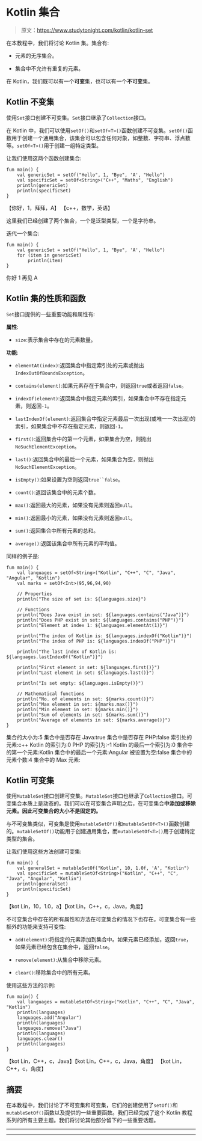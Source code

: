 # Kotlin 集合

> 原文：<https://www.studytonight.com/kotlin/kotlin-set>

在本教程中，我们将讨论 Kotlin 集。集合有:

*   元素的无序集合。

*   集合中不允许有重复的元素。

在 Kotlin，我们既可以有一个**可变**集，也可以有一个**不可变**集。

## Kotlin 不变集

使用`Set`接口创建不可变集。`Set`接口继承了`Collection`接口。

在 Kotlin 中，我们可以使用`setOf()`和`setOf<T>()`函数创建不可变集。`setOf()`函数用于创建一个通用集合，该集合可以包含任何对象，如整数、字符串、浮点数等。`setOf<T>()`用于创建一组特定类型。

让我们使用这两个函数创建集合:

```
fun main() {
    val genericSet = setOf("Hello", 1, "Bye", 'A', "Hello")
    val specificSet = setOf<String>("C++", "Maths", "English")
    println(genericSet)
    println(specificSet)
}
```

【你好，1，拜拜，A】
【c++，数学，英语】

这里我们已经创建了两个集合，一个是泛型类型，一个是字符串。

迭代一个集合:

```
fun main() {
    val genericSet = setOf("Hello", 1, "Bye", 'A', "Hello")
    for (item in genericSet)
        println(item)
}
```

你好
1
再见
A

## Kotlin 集的性质和函数

`Set`接口提供的一些重要功能和属性有:

**属性**:

*   `size`:表示集合中存在的元素数量。

**功能**:

*   `elementAt(index)`:返回集合中指定索引处的元素或抛出`IndexOutOfBoundsException`。

*   `contains(element)`:如果元素存在于集合中，则返回`true`或者返回`false`。

*   `indexOf(element)`:返回集合中指定元素的索引，如果集合中不存在指定元素，则返回`-1`。

*   `lastIndexOf(element)`:返回集合中指定元素最后一次出现(或唯一一次出现)的索引，如果集合中不存在指定元素，则返回`-1`。

*   `first()`:返回集合中的第一个元素，如果集合为空，则抛出`NoSuchElementException`。

*   `last()`:返回集合中的最后一个元素，如果集合为空，则抛出`NoSuchElementException`。

*   `isEmpty()`:如果设置为空则返回`true``false`。

*   `count()`:返回该集合中的元素个数。

*   `max()`:返回最大的元素，如果没有元素则返回`null`。

*   `min()`:返回最小的元素，如果没有元素则返回`null`。

*   `sum()`:返回集合中所有元素的总和。

*   `average()`:返回该集合中所有元素的平均值。

同样的例子是:

```
fun main() {
    val languages = setOf<String>("Kotlin", "C++", "C", "Java", "Angular", "Kotlin")
    val marks = setOf<Int>(95,96,94,90)

    // Properties
    println("The size of set is: ${languages.size}")

    // Functions
    println("Does Java exist in set: ${languages.contains("Java")}")
    println("Does PHP exist in set: ${languages.contains("PHP")}")
    println("Element at index 1: ${languages.elementAt(1)}")

    println("The index of Kotlin is: ${languages.indexOf("Kotlin")}")
    println("The index of PHP is: ${languages.indexOf("PHP")}")

    println("The last index of Kotlin is: ${languages.lastIndexOf("Kotlin")}")

    println("First element in set: ${languages.first()}")
    println("Last element in set: ${languages.last()}")

    println("Is set empty: ${languages.isEmpty()}")

    // Mathematical functions
    println("No. of elements in set: ${marks.count()}")
    println("Max element in set: ${marks.max()}")
    println("Min element in set: ${marks.min()}")
    println("Sum of elements in set: ${marks.sum()}")
    println("Average of elements in set: ${marks.average()}")
}
```

集合的大小为:5
集合中是否存在 Java:true
集合中是否存在 PHP:false
索引处的元素:c++
Kotlin 的索引为:0
PHP 的索引为:-1
Kotlin 的最后一个索引为:0
集合中的第一个元素:Kotlin
集合中的最后一个元素:Angular
被设置为空:false
集合中的元素个数:4
集合中的 Max 元素:

## Kotlin 可变集

使用`MutableSet`接口创建可变集。`MutableSet`接口也继承了`Collection`接口。可变集合本质上是动态的。我们可以在可变集合声明之后，在可变集合**中添加或移除元素。因此可变集合的大小不是固定的。**

与不可变集类似，可变集是使用`mutableSetOf()`和`mutableSetOf<T>()`函数创建的。`mutableSetOf()`功能用于创建通用集合，而`mutableSetOf<T>()`用于创建特定类型的集合。

让我们使用这些方法创建可变集:

```
fun main() {
    val generalSet = mutableSetOf("Kotlin", 10, 1.0f, 'A', "Kotlin")
    val specificSet = mutableSetOf<String>("Kotlin", "C++", "C", "Java", "Angular", "Kotlin")
    println(generalSet)
    println(specificSet)
}
```

【kot Lin，10，1.0，a】【kot Lin，C++，c，Java，角度】

不可变集合中存在的所有属性和方法在可变集合的情况下也存在。可变集合有一些额外的功能来支持可变性:

*   `add(element)`:将指定的元素添加到集合中。如果元素已经添加，返回`true`，如果元素已经包含在集合中，返回`false`。

*   `remove(element)`:从集合中移除元素。

*   `clear()`:移除集合中的所有元素。

使用这些方法的示例:

```
fun main() {
    val languages = mutableSetOf<String>("Kotlin", "C++", "C", "Java", "Kotlin")
    println(languages)
    languages.add("Angular")
    println(languages)
    languages.remove("Java")
    println(languages)
    languages.clear()
    println(languages)
}
```

【kot Lin，C++，c，Java】【kot Lin，C++，c，Java，角度】
【kot Lin，C++，c，角度】

## 摘要

在本教程中，我们讨论了不可变集和可变集，它们的创建使用了`setOf()`和`mutableSetOf()`函数以及提供的一些重要函数。我们已经完成了这个 Kotlin 教程系列的所有主要主题。我们将讨论其他部分留下的一些重要话题。

* * *

* * *